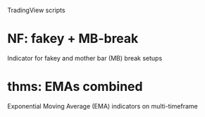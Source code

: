 TradingView scripts

# NF: fakey + MB-break
Indicator for fakey and mother bar (MB) break setups

# thms: EMAs combined
Exponential Moving Average (EMA) indicators on multi-timeframe
